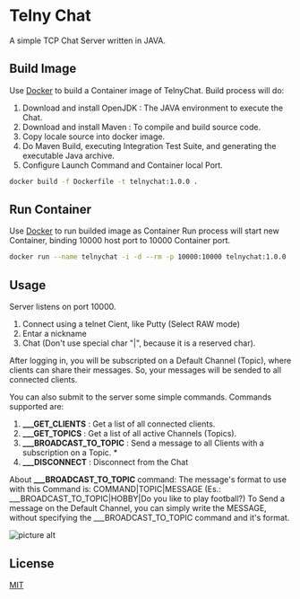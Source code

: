 # Telny Chat

A simple TCP Chat Server written in JAVA.

## Build Image

Use [Docker](https://www.docker.com) to build a Container image of TelnyChat.
Build process will do:
1. Download and install OpenJDK : The JAVA environment to execute the Chat.
2. Download and install Maven   : To compile and build source code.
3. Copy locale source into docker image.
4. Do Maven Build, executing Integration Test Suite, and generating the executable Java archive.
5. Configure Launch Command and Container local Port.

```bash
docker build -f Dockerfile -t telnychat:1.0.0 .
```
## Run Container

Use [Docker](https://www.docker.com) to run builded image as Container
Run process will start new Container, binding 10000 host port to 10000 Container port.

```bash
docker run --name telnychat -i -d --rm -p 10000:10000 telnychat:1.0.0
```
## Usage

Server listens on port 10000.

1. Connect using a telnet Cient, like Putty (Select RAW mode)
2. Entar a nickname
3. Chat (Don't use special char "|", because it is a reserved char).

After logging in, you will be subscripted on a Default Channel (Topic), where clients
can share their messages. So, your messages will be sended to all connected clients.

You can also submit to the server some simple commands.
Commands supported are:
1. **___GET_CLIENTS**        : Get a list of all connected clients.
2. **___GET_TOPICS**         : Get a list of all active Channels (Topics).
3. **___BROADCAST_TO_TOPIC** : Send a message to all Clients with a subscription on a Topic. *
4. **___DISCONNECT**         : Disconnect from the Chat

About **___BROADCAST_TO_TOPIC** command:
The message's format to use with this Command is: COMMAND|TOPIC|MESSAGE (Es.: ___BROADCAST_TO_TOPIC|HOBBY|Do you like to play football?)
To Send a message on the Default Channel, you can simply write the MESSAGE,
without specifying the ___BROADCAST_TO_TOPIC command and it's format.

![picture alt](https://imgur.com/Fvx1f99 "Chat Preview")

## License
[MIT](https://choosealicense.com/licenses/mit/)

